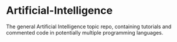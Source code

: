 # Artificial-Intelligence
The general Artificial Intelligence topic repo, containing tutorials and commented code in potentially multiple programming languages.
